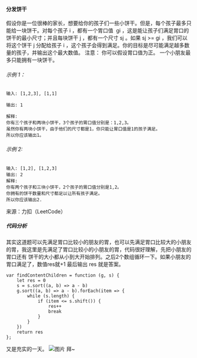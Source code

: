 #### 分发饼干

假设你是一位很棒的家长，想要给你的孩子们一些小饼干。但是，每个孩子最多只能给一块饼干。对每个孩子 i ，都有一个胃口值  gi ，这是能让孩子们满足胃口的饼干的最小尺寸；并且每块饼干 j ，都有一个尺寸 sj 。如果 sj >= gi ，我们可以将这个饼干 j 分配给孩子 i ，这个孩子会得到满足。你的目标是尽可能满足越多数量的孩子，并输出这个最大数值。
注意：
你可以假设胃口值为正。
一个小朋友最多只能拥有一块饼干。

###### 示例 1：

```
输入: [1,2,3], [1,1]

输出: 1

解释:
你有三个孩子和两块小饼干，3个孩子的胃口值分别是：1,2,3。
虽然你有两块小饼干，由于他们的尺寸都是1，你只能让胃口值是1的孩子满足。
所以你应该输出1。

```

###### 示例 2:

```
输入: [1,2], [1,2,3]
输出: 2
解释:
你有两个孩子和三块小饼干，2个孩子的胃口值分别是1,2。
你拥有的饼干数量和尺寸都足以让所有孩子满足。
所以你应该输出2.
```

来源：力扣（LeetCode）

##### 代码分析
其实这道题可以先满足胃口比较小的朋友的胃，也可以先满足胃口比较大的小朋友的胃，我这里是先满足了胃口比较小的小朋友的胃，代码很好理解，先把小朋友的胃口还有
饼干的大小都从小到大开始排列。之后2个数组循环一下。如果小朋友的胃口满足了，数值res就+1 最后输出 res 就是答案。 

```
var findContentChildren = function (g, s) {
    let res = 0
    s = s.sort((a, b) => a - b)
    g.sort((a, b) => a - b).forEach(item => {
        while (s.length) {
            if (item <= s.shift()) {
                res++
                break
            }
        }
    })
    return res
};
```

又是充实的一天。
![图片](https://github.com/w-joker/leetcode-javascript/blob/master/image/16f40d8a3ac4357.jpg)
拜~
